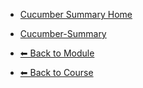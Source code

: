 - [Cucumber Summary Home](./README.md)

- [Cucumber-Summary](./Cucumber-Summary.md "Cucumber-Summary")

- [⬅ Back to Module](../README.md)
- [⬅ Back to Course](../../README.md)
